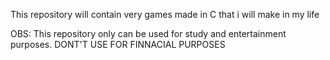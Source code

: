 This repository will contain very games made in C that i will make in my life

OBS: This repository only can be used for study and entertainment purposes. DONT'T USE FOR FINNACIAL PURPOSES
